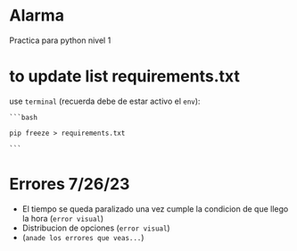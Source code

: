 # Alarma
Practica para python nivel 1



# to update list requirements.txt 

use `terminal` (recuerda debe de estar activo el `env`): 

    ```bash 

    pip freeze > requirements.txt

    ```



# Errores 7/26/23

- El tiempo se queda paralizado una vez cumple la condicion de que llego la hora (`error visual`)
- Distribucion de opciones (`error visual`)
- (`anade los errores que veas...`)



